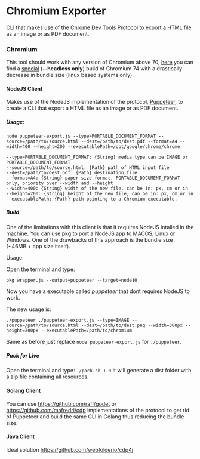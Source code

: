 # Chromium Exporter

CLI that makes use of the [Chrome Dev Tools Protocol](https://chromedevtools.github.io/devtools-protocol/)
to export a HTML file as an image or as PDF document.

### Chromium
This tool should work with any version of Chromium above 70, [here](https://github.com/intelie/puppeteer-bin/tree/master/chrome-linux) you can find a [special](https://medium.com/@marco.luethy/running-headless-chrome-on-aws-lambda-fa82ad33a9eb)
(<b>--headless only</b>) build of Chromium 74 with a drastically decrease in bundle size (linux based systems only).

#### NodeJS Client
Makes use of the NodeJS implementation of the protocol, [Puppeteer](https://github.com/GoogleChrome/puppeteer),
to create a CLI that export a HTML file as an image or as PDF document.

##### Usage:
```
node puppeteer-export.js --type=PORTABLE_DOCUMENT_FORMAT --source=/path/to/source.html --dest=/path/to/dest.pdf --format=A4 --width=400 --height=200 --executablePath=/opt/google/chrome/chrome

--type=PORTABLE_DOCUMENT_FORMAT: {String} media type can be IMAGE or PORTABLE_DOCUMENT_FORMAT
--source=/path/to/source.html: {Path} path of HTML input file
--dest=/path/to/dest.pdf: {Path} destination file
--format=A4: {String} paper size format, PORTABLE_DOCUMENT_FORMAT only, priority over --width and --height
--width=400: {String} width of the new file, can be in: px, cm or in
--height=200: {String} height of the new file, can be in: px, cm or in
--executablePath: {Path} path pointing to a Chromium executable.
```

##### Build
One of the limitations with this client is that it requires NodeJS intalled in the machine.
You can use [pkg](https://github.com/zeit/pkg) to port a NodeJS app to MACOS, Linux or Windows.
One of the drawbacks of this approach is the bundle size (~46MB + app size itself).

Usage:

Open the terminal and type: 

```pkg wrapper.js --output=puppeteer --target=node10```

Now you have a executable called <i>puppeteer</i> that dont requires
NodeJS to work.

The new usage is:

```./puppeteer ./puppeteer-export.js --type=IMAGE --source=/path/to/source.html --dest=/path/to/dest.png --width=300px --height=200px --executablePath=/path/to/chromium```

Same as before just replace `node puppeteer-export.js` for `./puppeteer`.

##### Pack for Live
Open the terminal and type:
```./pack.sh 1.0```
It will generate a dist folder with a zip file containing all resources.


#### Golang Client
You can use https://github.com/raff/godet or https://github.com/mafredri/cdp implementations of the protocol to get rid of Puppeteer and build the same CLI in Golang thus reducing the bundle size.

#### Java Client
Ideal solution https://github.com/webfolderio/cdp4j
